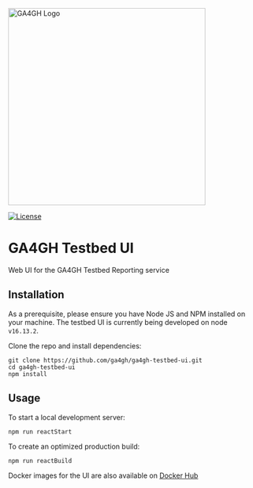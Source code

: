 <img src="https://www.ga4gh.org/wp-content/themes/ga4gh-theme/gfx/GA-logo-horizontal-tag-RGB.svg" alt="GA4GH Logo" style="width: 400px;"/>

[![License](https://img.shields.io/badge/License-Apache%202.0-blue.svg?style=flat-square)](https://opensource.org/licenses/Apache-2.0)

# GA4GH Testbed UI

Web UI for the GA4GH Testbed Reporting service 

## Installation

As a prerequisite, please ensure you have Node JS and NPM installed on your machine. The testbed UI is currently being developed on node `v16.13.2`.

Clone the repo and install dependencies:
```
git clone https://github.com/ga4gh/ga4gh-testbed-ui.git
cd ga4gh-testbed-ui
npm install
```

## Usage

To start a local development server:
```
npm run reactStart
```

To create an optimized production build:
```
npm run reactBuild
```

Docker images for the UI are also available on [Docker Hub](https://hub.docker.com/repository/docker/ga4gh/ga4gh-testbed-ui)
